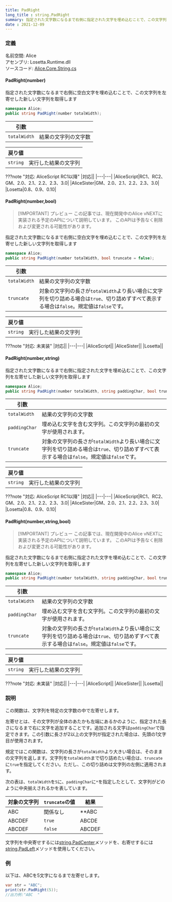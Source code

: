 ```yaml
---
title: PadRight
long_title : string.PadRight
summary: 指定された文字数になるまで右側に指定された文字を埋め込むことで、この文字列を左寄せした新しい文字列を取得します
date : 2021-12-09
---
```


### 定義
名前空間: Alice<br/>
アセンブリ: Losetta.Runtime.dll<br/>
ソースコード: [Alice.Core.String.cs](https://github.com/WSOFT-Project/Losetta/blob/master/Losetta.Runtime/Core/Extension/Alice.Core.String.cs)

#### PadRight(number)

指定された文字数になるまで右側に空白文字を埋め込むことで、この文字列を左寄せした新しい文字列を取得します

```cs title="AliceScript"
namespace Alice;
public string PadRight(number totalWidth);
```

|引数| |
|-|-|
|`totalWidth`|結果の文字列の文字数|

|戻り値| |
|-|-|
|`string`|実行した結果の文字列|

???note "対応: AliceScript RC1以降"
    |対応||
    |---|---|
    |AliceScript|RC1、RC2、GM、2.0、2.1、2.2、2.3、3.0|
    |AliceSister|GM、2.0、2.1、2.2、2.3、3.0|
    |Losetta|0.8、0.9、0.10|

#### PadRight(number,bool)

> [!IMPORTANT] プレビュー
> この記事では、現在開発中のAlice vNEXTに実装される予定のAPIについて説明しています。
> このAPIは予告なく削除および変更される可能性があります。

指定された文字数になるまで右側に空白文字を埋め込むことで、この文字列を左寄せした新しい文字列を取得します

```cs title="AliceScript"
namespace Alice;
public string PadRight(number totalWidth, bool truncate = false);
```

|引数| |
|-|-|
|`totalWidth`|結果の文字列の文字数|
|`truncate`|対象の文字列の長さが`totalWidth`より長い場合に文字列を切り詰める場合は`true`、切り詰めずすべて表示する場合は`false`。規定値は`false`です。|

|戻り値| |
|-|-|
|`string`|実行した結果の文字列|

???note "対応: 未実装"
    |対応||
    |---|---|
    |AliceScript||
    |AliceSister||
    |Losetta||

#### PadRight(number,string)

指定された文字数になるまで右側に指定された文字を埋め込むことで、この文字列を左寄せした新しい文字列を取得します

```cs title="AliceScript"
namespace Alice;
public string PadRight(number totalWidth, string paddingChar, bool truncate = false);
```

|引数| |
|-|-|
|`totalWidth`|結果の文字列の文字数|
|`paddingChar`|埋め込む文字を含む文字列。この文字列の最初の文字が使用されます。|
|`truncate`|対象の文字列の長さが`totalWidth`より長い場合に文字列を切り詰める場合は`true`、切り詰めずすべて表示する場合は`false`。規定値は`false`です。|

|戻り値| |
|-|-|
|`string`|実行した結果の文字列|

???note "対応: AliceScript RC1以降"
    |対応||
    |---|---|
    |AliceScript|RC1、RC2、GM、2.0、2.1、2.2、2.3、3.0|
    |AliceSister|GM、2.0、2.1、2.2、2.3、3.0|
    |Losetta|0.8、0.9、0.10|

#### PadRight(number,string,bool)

> [!IMPORTANT] プレビュー
> この記事では、現在開発中のAlice vNEXTに実装される予定のAPIについて説明しています。
> このAPIは予告なく削除および変更される可能性があります。

指定された文字数になるまで右側に指定された文字を埋め込むことで、この文字列を左寄せした新しい文字列を取得します

```cs title="AliceScript"
namespace Alice;
public string PadRight(number totalWidth, string paddingChar, bool truncate = false);
```

|引数| |
|-|-|
|`totalWidth`|結果の文字列の文字数|
|`paddingChar`|埋め込む文字を含む文字列。この文字列の最初の文字が使用されます。|
|`truncate`|対象の文字列の長さが`totalWidth`より長い場合に文字列を切り詰める場合は`true`、切り詰めずすべて表示する場合は`false`。規定値は`false`です。|

|戻り値| |
|-|-|
|`string`|実行した結果の文字列|

???note "対応: 未実装"
    |対応||
    |---|---|
    |AliceScript||
    |AliceSister||
    |Losetta||

### 説明
この関数は、文字列を特定の文字数の中で左寄せします。

左寄せとは、その文字列が全体のあたかも左端にあるかのように、指定された長さになるまで右に文字を追加することです。追加される文字は`paddingChar`で指定できます。この引数に長さが2以上の文字列が指定された場合は、先頭の1文字目が使用されます。

規定ではこの関数は、文字列の長さが`totalWidth`より大きい場合は、そのままの文字列を返します。文字列を`totalWidth`まで切り詰めたい場合は、`truncate`に`true`を指定してください。ただし、この切り詰めは文字列の左側に適用されます。

次の表は、`totalWidth`を`5`に、`paddingChar`に`*`を指定したとして、文字列がどのように中央揃えされるかを表しています。

対象の文字列|`truncate`の値|結果
----------|--------------|----
ABC|関係なし|\*\*ABC
ABCDEF|`true`|ABCDE
ABCDEF|`false`|ABCDEF

文字列を中央寄せするには[string.PadCenter](./padcenter.md)メソッドを、右寄せするには[string.PadLeft](./padleft.md)メソッドを使用してください。

### 例
以下は、ABCを5文字になるまで左寄せします。

```cs title="AliceScript"
var str = "ABC";
print(str.PadRight(5));
//出力例:"ABC  "
```
